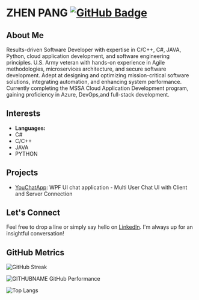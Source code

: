 # ZHEN PANG [![GitHub Badge](https://img.shields.io/github/followers/PANGZHEN82?label=Followers&logo=GitHub&style=social)](https://github.com/PANGZHEN82)

## About Me
Results-driven Software Developer with expertise in C/C++, C#, JAVA, Python, cloud application development, and software engineering principles. U.S. Army veteran with hands-on experience in Agile methodologies, microservices architecture, and secure software development. Adept at designing and optimizing mission-critical software solutions, integrating automation, and enhancing system performance. Currently completing the MSSA Cloud Application Development program, gaining proficiency in Azure, DevOps,and full-stack development.

## Interests
- **Languages:**
- C#
- C/C++
- JAVA
- PYTHON

## Projects
- [YouChatApp](https://github.com/pangzhen82/YouChatApp): WPF UI chat application - Multi User Chat UI with Client and Server Connection

## Let's Connect
Feel free to drop a line or simply say hello on [LinkedIn](https://www.linkedin.com/in/pang-zhen). I'm always up for an insightful conversation!

## GitHub Metrics
![GitHub Streak](https://github-readme-streak-stats.herokuapp.com/?user=PANGZHEN82&theme=tokyonight)

![GITHUBNAME GitHub Performance](https://github-readme-stats.vercel.app/api?username=PANGZHEN82&show_icons=true&count_private=true&hide=prs&theme=tokyonight)

![Top Langs](https://github-readme-stats.vercel.app/api/top-langs/?username=PANGZHEN82&layout=compact&theme=tokyonight)
